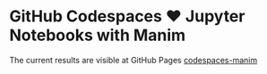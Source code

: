 # GitHub Codespaces ♥️ Jupyter Notebooks with Manim

The current results are visible at GitHub Pages [codespaces-manim](https://marknzed.github.io/codespaces-manim)
